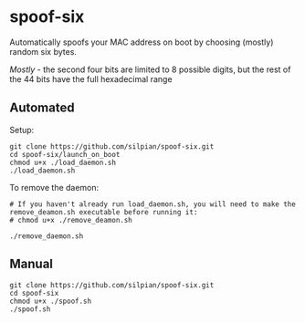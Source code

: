 # spoof-six

Automatically spoofs your MAC address on boot by choosing (mostly) random six bytes.

*Mostly* - the second four bits are limited to 8 possible digits, but the rest of the 44 bits have the full hexadecimal range

## Automated
Setup:
```
git clone https://github.com/silpian/spoof-six.git
cd spoof-six/launch_on_boot
chmod u+x ./load_daemon.sh
./load_daemon.sh
```

To remove the daemon:
```
# If you haven't already run load_daemon.sh, you will need to make the remove_deamon.sh executable before running it:
# chmod u+x ./remove_deamon.sh

./remove_daemon.sh
```

## Manual
```
git clone https://github.com/silpian/spoof-six.git
cd spoof-six
chmod u+x ./spoof.sh
./spoof.sh
```
